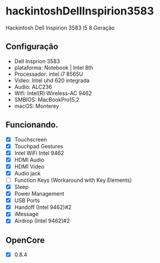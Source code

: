 # hackintoshDellInspirion3583

Hackintosh Dell Inspirion 3583 I5 8 Geração
## Configuração
- Dell Insprion 3583
- plataforma: Notebook | Intel 8th
- Processador: intel i7 8565U
- Video: Intel uhd 620 integrada
- Audio: ALC236
- Wifi: Intel(R) Wireless-AC 9462
- SMBIOS: MacBookPro15,2
- macOS: Monterey

## Funcionando. 
- [x] Touchscreen
- [x] Touchpad Gestures
- [x] Intel WiFi Intel 9462 
- [x] HDMI Audio
- [x] HDMI Video
- [x] Audio jack 
- [ ] Function Keys (Workaround with Key Elements)
- [x] Sleep
- [x] Power Management
- [x] USB Ports
- [x] Handoff (Intel 9462)#2
- [x] iMessage
- [x] Airdrop (Intel 9462)#2

## OpenCore

- [x] 0.8.4
